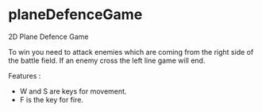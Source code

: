 # planeDefenceGame
2D Plane Defence Game

To win you need to attack enemies which are coming from the right side of the battle field. If an enemy cross the left line game will end.

Features : 
- W and S are keys  for movement.
- F is the key for fire.
